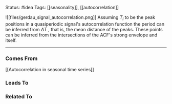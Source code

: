 
Status: #idea
Tags: [[seasonality]],  [[autocorrelation]]

![[files/gerdau_signal_autocorrelation.png]]
Assuming $T_i$ to be the peak positions in a quasiperiodic signal's autocorrelation function the period can be inferred from $\Delta T$ , that is, the mean distance of the peaks. These points can be inferred from the intersections of the ACF's strong envelope and itself.

---

### Comes From

[[Autocorrelation in seasonal time series]]

### Leads To

### Related To
